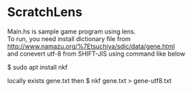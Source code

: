 # ScratchLens

Main.hs is sample game program using lens.  
To run, you need install dictionary file from http://www.namazu.org/%7Etsuchiya/sdic/data/gene.html  
and conevert utf-8 from SHIFT-JIS using command like below

$ sudo apt install nkf  

locally exists gene.txt then
$ nkf gene.txt > gene-utf8.txt
